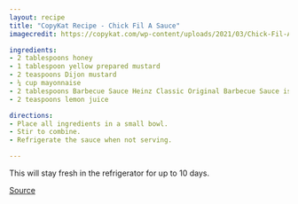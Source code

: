 ```yaml
---
layout: recipe
title: "CopyKat Recipe - Chick Fil A Sauce"
imagecredit: https://copykat.com/wp-content/uploads/2021/03/Chick-Fil-A-Sauce-Photo-2.jpg

ingredients:
- 2 tablespoons honey
- 1 tablespoon yellow prepared mustard
- 2 teaspoons Dijon mustard
- ¼ cup mayonnaise
- 2 tablespoons Barbecue Sauce Heinz Classic Original Barbecue Sauce is recommended
- 2 teaspoons lemon juice

directions:
- Place all ingredients in a small bowl.
- Stir to combine.
- Refrigerate the sauce when not serving.

---
```


This will stay fresh in the refrigerator for up to 10 days.

[Source](https://copykat.com/chick-fil-a-sauce/)
